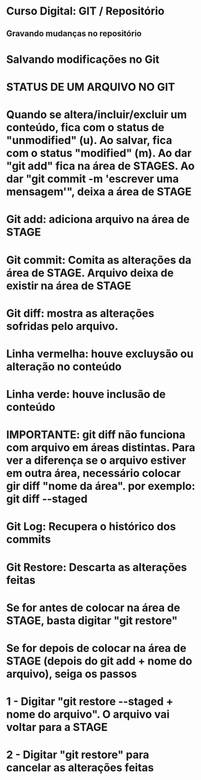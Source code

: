 # Curso Digital: GIT / Repositório

## Gravando mudanças no repositório

# Salvando modificações no Git

# STATUS DE UM ARQUIVO NO GIT
# Quando se altera/incluir/excluir um conteúdo, fica com o status de "unmodified" (u). Ao salvar, fica com o status "modified" (m). Ao dar "git add" fica na área de STAGES. Ao dar "git commit -m 'escrever uma mensagem'", deixa a área de STAGE

# Git add: adiciona arquivo na área de STAGE
# Git commit: Comita as alterações da área de STAGE. Arquivo deixa de existir na área de STAGE
# Git diff: mostra as alterações sofridas pelo arquivo.
#           Linha vermelha: houve excluysão ou alteração no conteúdo
#           Linha verde: houve inclusão de conteúdo 
#           IMPORTANTE: git diff não funciona com arquivo em áreas distintas. Para ver a diferença se o arquivo  estiver em outra área, necessário colocar gir diff "nome da área". por exemplo: git diff --staged




# Git Log: Recupera o histórico dos commits
# Git Restore: Descarta as alterações feitas
#              Se for antes de colocar na área de STAGE, basta digitar "git restore"
#              Se for depois de colocar na área de STAGE (depois do git add + nome do arquivo), seiga os passos
#                1 - Digitar "git restore --staged + nome do arquivo". O arquivo vai voltar para a STAGE
#                2 - Digitar "git restore" para cancelar as alterações feitas


